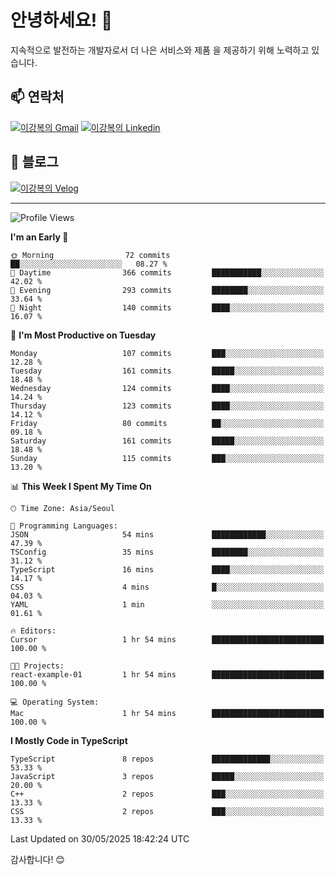 # 안녕하세요! 👋

지속적으로 발전하는 개발자로서 더 나은 서비스와 제품
을 제공하기 위해 노력하고 있습니다.

## 📫 연락처
[![이강복의 Gmail](https://img.shields.io/badge/Gmail-D14836?style=for-the-badge&logo=gmail&logoColor=white)](mailto:pmmm114@gmail.com)
[![이강복의 Linkedin](https://img.shields.io/badge/LinkedIn-0077B5?style=for-the-badge&logo=linkedin&logoColor=white)](https://www.linkedin.com/in/lkb0297)

## 📝 블로그
[![이강복의 Velog](https://img.shields.io/badge/Velog-ffffff?style=for-the-badge&logo=velog)](https://velog.io/@pmmm114/posts)

---
<!--START_SECTION:waka-->
![Profile Views](http://img.shields.io/badge/Profile%20Views-2-blue)

**I'm an Early 🐤** 

```text
🌞 Morning                72 commits          ██░░░░░░░░░░░░░░░░░░░░░░░   08.27 % 
🌆 Daytime                366 commits         ███████████░░░░░░░░░░░░░░   42.02 % 
🌃 Evening                293 commits         ████████░░░░░░░░░░░░░░░░░   33.64 % 
🌙 Night                  140 commits         ████░░░░░░░░░░░░░░░░░░░░░   16.07 % 
```
📅 **I'm Most Productive on Tuesday** 

```text
Monday                   107 commits         ███░░░░░░░░░░░░░░░░░░░░░░   12.28 % 
Tuesday                  161 commits         █████░░░░░░░░░░░░░░░░░░░░   18.48 % 
Wednesday                124 commits         ████░░░░░░░░░░░░░░░░░░░░░   14.24 % 
Thursday                 123 commits         ████░░░░░░░░░░░░░░░░░░░░░   14.12 % 
Friday                   80 commits          ██░░░░░░░░░░░░░░░░░░░░░░░   09.18 % 
Saturday                 161 commits         █████░░░░░░░░░░░░░░░░░░░░   18.48 % 
Sunday                   115 commits         ███░░░░░░░░░░░░░░░░░░░░░░   13.20 % 
```


📊 **This Week I Spent My Time On** 

```text
🕑︎ Time Zone: Asia/Seoul

💬 Programming Languages: 
JSON                     54 mins             ████████████░░░░░░░░░░░░░   47.39 % 
TSConfig                 35 mins             ████████░░░░░░░░░░░░░░░░░   31.12 % 
TypeScript               16 mins             ████░░░░░░░░░░░░░░░░░░░░░   14.17 % 
CSS                      4 mins              █░░░░░░░░░░░░░░░░░░░░░░░░   04.03 % 
YAML                     1 min               ░░░░░░░░░░░░░░░░░░░░░░░░░   01.61 % 

🔥 Editors: 
Cursor                   1 hr 54 mins        █████████████████████████   100.00 % 

🐱‍💻 Projects: 
react-example-01         1 hr 54 mins        █████████████████████████   100.00 % 

💻 Operating System: 
Mac                      1 hr 54 mins        █████████████████████████   100.00 % 
```

**I Mostly Code in TypeScript** 

```text
TypeScript               8 repos             █████████████░░░░░░░░░░░░   53.33 % 
JavaScript               3 repos             █████░░░░░░░░░░░░░░░░░░░░   20.00 % 
C++                      2 repos             ███░░░░░░░░░░░░░░░░░░░░░░   13.33 % 
CSS                      2 repos             ███░░░░░░░░░░░░░░░░░░░░░░   13.33 % 
```




 Last Updated on 30/05/2025 18:42:24 UTC
<!--END_SECTION:waka-->

감사합니다! 😊
